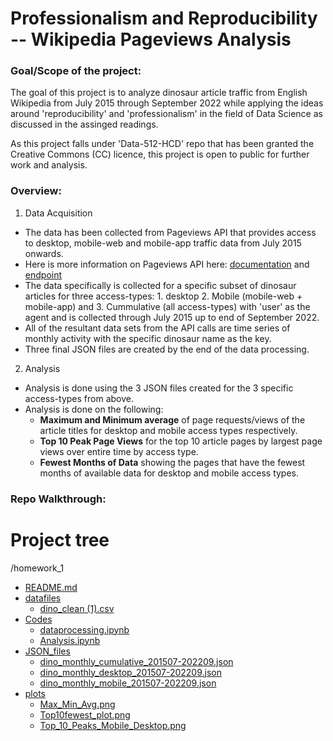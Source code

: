# Professionalism and Reproducibility -- Wikipedia Pageviews Analysis

### Goal/Scope of the project:
The goal of this project is to analyze dinosaur article traffic from English Wikipedia from July 2015 through September 2022 while applying the ideas around 'reproducibility' and 'professionalism' in the field of Data Science as discussed in the assinged readings.

As this project falls under 'Data-512-HCD' repo that has been granted the Creative Commons (CC) licence, this project is open to public for further work and analysis.

### Overview:

1.  Data Acquisition 
  - The data has been collected from Pageviews API that provides access to desktop, mobile-web and mobile-app traffic data from July 2015 onwards. 
  - Here is more information on Pageviews API here: [documentation](https://wikitech.wikimedia.org/wiki/Analytics/AQS/Pageviews) and [endpoint](https://wikimedia.org/api/rest_v1/#!/Pageviews_data/get_metrics_pageviews_aggregate_project_access_agent_granularity_start_end)
  - The data specifically is collected for a specific subset of dinosaur articles for three access-types: 1. desktop 2. Mobile (mobile-web + mobile-app) and 3. Cummulative (all access-types) with 'user' as the agent and is collected through July 2015 up to end of September 2022.
  - All of the resultant data sets from the API calls are time series of monthly activity with the specific dinosaur name as the key.
  - Three final JSON files are created by the end of the data processing.

2. Analysis
  - Analysis is done using the 3 JSON files created for the 3 specific access-types from above.
  - Analysis is done on the following:
      - **Maximum and Minimum average** of page requests/views of the article titles for desktop and mobile access types respectively.
      - **Top 10 Peak Page Views** for the top 10 article pages by largest page views over entire time by access type.
      - **Fewest Months of Data** showing the pages that have the fewest months of available data for desktop and mobile access types. 
      
### Repo Walkthrough:
# Project tree
/homework_1
   * [README.md](./README.md) 
   * [datafiles](./datafiles)
     * [dino_clean (1).csv](./datafiles/dino_clean%20(1).csv)
   * [Codes](./Codes)
     * [dataprocessing.ipynb](./Codes/dataprocessing.ipynb)
     * [Analysis.ipynb](./Codes/Analysis.ipynb)
   * [JSON_files](./JSON_files)
      * [dino_monthly_cumulative_201507-202209.json](./JSON_files/dino_monthly_cumulative_201507-202209.json)
      * [dino_monthly_desktop_201507-202209.json](./JSON_files/dino_monthly_desktop_201507-202209.json)
      * [dino_monthly_mobile_201507-202209.json](./JSON_files/dino_monthly_mobile_201507-202209.json)
   * [plots](./plots)
      * [Max_Min_Avg.png](./plots/Max_Min_Avg.png)
      * [Top10fewest_plot.png](./plots/Top10fewest_plot.png)
      * [Top_10_Peaks_Mobile_Desktop.png](./plots/Top_10_Peaks_Mobile_Desktop.png)
  




